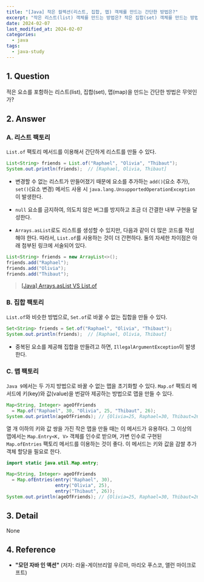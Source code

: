 ```yaml
---
title: "[Java] 작은 컬렉션(리스트, 집합, 맵) 객체를 만드는 간단한 방법은?"
excerpt: "작은 리스트(list) 객체를 만드는 방법은? 작은 집합(set) 객체를 만드는 방법은? 작은 맵(map) 객체를 만드는 방법은?"
date: 2024-02-07
last_modified_at: 2024-02-07
categories:
  - java
tags:
  - java-study
---
```


## 1. Question

적은 요소를 포함하는 리스트(list), 집합(set), 맵(map)을 만드는 간단한 방법은 무엇인가?

## 2. Answer

### A. 리스트 팩토리

`List.of` 팩토리 메서드를 이용해서 간단하게 리스트를 만들 수 있다.

```java
List<String> friends = List.of("Raphael", "Olivia", "Thibaut");
System.out.println(friends);  // [Raphael, Olivia, Thibaut]
```

* 변경할 수 없는 리스트가 만들어졌기 때문에 요소를 추가하는 `add()`(요소 추가), `set()`(요소 변경) 메서드 사용 시 `java.lang.UnsupportedOperationException`이 발생한다.

* `null` 요소를 금지하여, 의도치 않은 버그를 방지하고 조금 더 간결한 내부 구현을 달성한다.

* `Arrays.asList`로도 리스트를 생성할 수 있지만, 다음과 같이 더 많은 코드를 작성해야 한다. 따라서, `List.of`를 사용하는 것이 더 간편하다. 둘의 자세한 차이점은 아래 첨부된 링크에 서술되어 있다.

```java
List<String> friends = new ArrayList<>();
friends.add("Raphael");
friends.add("Olivia");
friends.add("Thibaut");
```

> [[Java] Arrays.asList VS List.of](https://burningfalls.github.io/java/difference-between-arrays-aslist-and-list-of/)

### B. 집합 팩토리

`List.of`와 비슷한 방법으로, `Set.of`로 바꿀 수 없는 집합을 만들 수 있다.

```java
Set<String> friends = Set.of("Raphael", "Olivia", "Thibaut");
System.out.println(friends);  // [Raphael, Olivia, Thibaut]
```

* 중복된 요소를 제공해 집합을 만들려고 하면, `IllegalArgumentException`이 발생한다.

### C. 맵 팩토리

`Java 9`에서는 두 가지 방법으로 바꿀 수 없는 맵을 초기화할 수 있다. `Map.of` 팩토리 메서드에 키(key)와 값(value)을 번갈아 제공하는 방법으로 맵을 만들 수 있다.

```java
Map<String, Integer> ageOfFriends
  = Map.of("Raphael", 30, "Olivia", 25, "Thibaut", 26);
System.out.println(ageOfFriends); // {Olivia=25, Raphael=30, Thibaut=26}
```

열 개 이하의 키와 값 쌍을 가진 작은 맵을 만들 때는 이 메서드가 유용하다. 그 이상의 맵에서는 `Map.Entry<K, V>` 객체를 인수로 받으며, 가변 인수로 구현된 `Map.ofEntries` 팩토리 메서드를 이용하는 것이 좋다. 이 메서드는 키와 값을 감쌀 추가 객체 할당을 필요로 한다.

```java
import static java.util.Map.entry;

Map<String, Integer> ageOfFriends
  = Map.ofEntries(entry("Raphael", 30),
                  entry("Olivia", 25),
                  entry("Thibaut", 26));
System.out.println(ageOfFriends); // {Olivia=25, Raphael=30, Thibaut=26}
```

## 3. Detail

None

## 4. Reference

* **"모던 자바 인 액션"** (저자: 라울-게이브리얼 우르마, 마리오 푸스코, 앨런 마이크로프트)